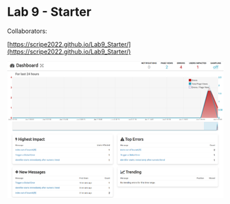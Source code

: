 # Lab 9 - Starter

Collaborators:

[https://scripe2022.github.io/Lab9_Starter/](https://scripe2022.github.io/Lab9_Starter/)

![screenshot.png](screenshot.png)
